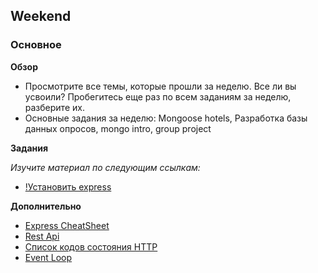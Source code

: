 ## Weekend

### Основное

**Обзор**

- Просмотрите все темы, которые прошли за неделю. Все ли вы усвоили? Пробегитесь еще раз по всем заданиям за неделю, разберите их.
- Основные задания за неделю: Mongoose hotels, Разработка базы данных опросов, mongo intro, group project

**Задания**

*Изучите материал по следующим ссылкам:*

- [!Установить express](http://expressjs.com/ru/starter/installing.html)

**Дополнительно**

- [Express CheatSheet](https://devhints.io/express)
- [Rest Api](https://habr.com/post/351890)
- [Список кодов состояния HTTP](https://ru.wikipedia.org/wiki/%D0%A1%D0%BF%D0%B8%D1%81%D0%BE%D0%BA_%D0%BA%D0%BE%D0%B4%D0%BE%D0%B2_%D1%81%D0%BE%D1%81%D1%82%D0%BE%D1%8F%D0%BD%D0%B8%D1%8F_HTTP)
- [Event Loop](https://www.youtube.com/watch?v=j4_9BZezSUA)
